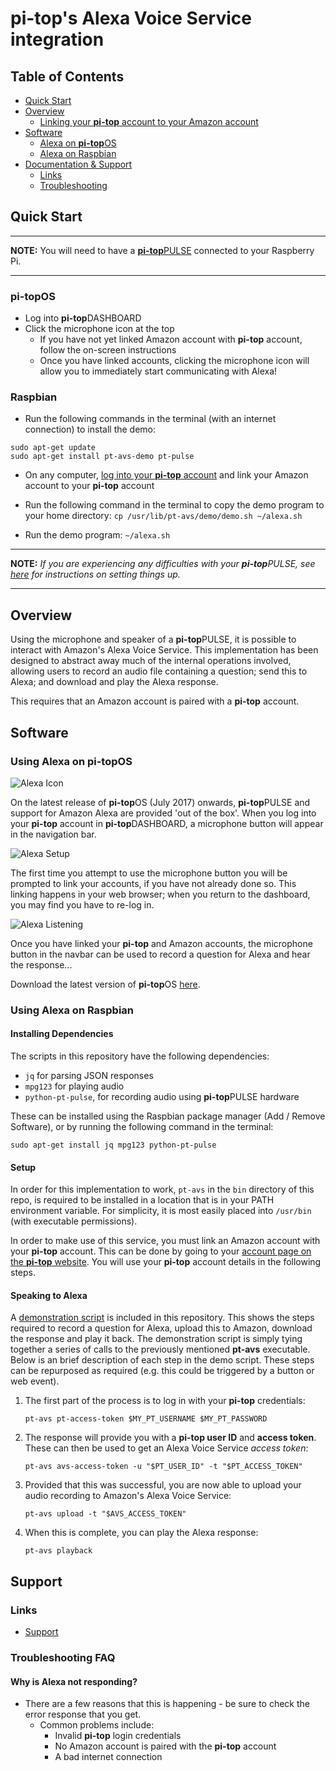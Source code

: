 # pi-top's Alexa Voice Service integration

## Table of Contents
* [Quick Start](#quick-start)
* [Overview](#overview)
	* [Linking your <b>pi-top</b> account to your Amazon account](#overview-linking-accounts)
* [Software](#software)
	* [Alexa on <b>pi-top</b>OS](#software-pt-os)
	* [Alexa on Raspbian](#software-raspbian)
* [Documentation & Support](#support)
	* [Links](#support-links)
	* [Troubleshooting](#support-troubleshooting)

## Quick Start <a name="quick-start"></a>
---
**NOTE:** You will need to have a [<b>pi-top</b>PULSE](https://github.com/pi-top/pi-topPULSE) connected to your Raspberry Pi.

---
### pi-topOS

* Log into <b>pi-top</b>DASHBOARD
* Click the microphone icon at the top
	* If you have not yet linked Amazon account with <b>pi-top</b> account, follow the on-screen instructions
	* Once you have linked accounts, clicking the microphone icon will allow you to immediately start communicating with Alexa!

### Raspbian
* Run the following commands in the terminal (with an internet connection) to install the demo:

```
sudo apt-get update
sudo apt-get install pt-avs-demo pt-pulse
```

* On any computer, [log into your <b>pi-top</b> account](https://pi-top.com/account) and link your Amazon account to your <b>pi-top</b> account

* Run the following command in the terminal to copy the demo program to your home directory: `cp /usr/lib/pt-avs/demo/demo.sh ~/alexa.sh`

* Run the demo program: `~/alexa.sh`

---
**NOTE:** *If you are experiencing any difficulties with your <b>pi-top</b>PULSE, see [here](https://github.com/pi-top/pi-topPULSE) for instructions on setting things up.*

---

## Overview <a name="overview"></a>

Using the microphone and speaker of a <b>pi-top</b>PULSE, it is possible to interact with Amazon's Alexa Voice Service. This implementation has been designed to abstract away much of the internal operations involved, allowing users to record an audio file containing a question; send this to Alexa; and download and play the Alexa response.

This requires that an Amazon account is paired with a <b>pi-top</b> account.


## Software <a name="software"></a>

### Using Alexa on pi-topOS <a name="software-pt-os"></a>
![Alexa Icon](https://static.pi-top.com/images/alexa_icon.png "Alexa Icon")

On the latest release of <b>pi-top</b>OS (July 2017) onwards, <b>pi-top</b>PULSE and support for Amazon Alexa are provided 'out of the box'. When you log into your <b>pi-top</b> account in <b>pi-top</b>DASHBOARD, a microphone button will appear in the navigation bar.

![Alexa Setup](https://static.pi-top.com/images/alexa_setup.png "Alexa Setup")

The first time you attempt to use the microphone button you will be prompted to link your accounts, if you have not already done so. This linking happens in your web browser; when you return to the dashboard, you may find you have to re-log in.

![Alexa Listening](https://static.pi-top.com/images/alexa_listening.png "Alexa Listening")

Once you have linked your <b>pi-top</b> and Amazon accounts, the microphone button in the navbar can be used to record a question for Alexa and hear the response...

Download the latest version of <b>pi-top</b>OS [here](https://pi-top.com/products/os#download).


### Using Alexa on Raspbian <a name="software-raspbian"></a>

#### Installing Dependencies

The scripts in this repository have the following dependencies:

* `jq` for parsing JSON responses
* `mpg123` for playing audio
* `python-pt-pulse`, for recording audio using <b>pi-top</b>PULSE hardware

These can be installed using the Raspbian package manager (Add / Remove Software), or by running the following command in the terminal:

`sudo apt-get install jq mpg123 python-pt-pulse`

#### Setup

In order for this implementation to work, `pt-avs` in the `bin` directory of this repo, is required to be installed in a location that is in your PATH environment variable. For simplicity, it is most easily placed into `/usr/bin` (with executable permissions).

In order to make use of this service, you must link an Amazon account with your <b>pi-top</b> account. This can be done by going to your [account page on the <b>pi-top</b> website](https://pi-top.com/account). You will use your <b>pi-top</b> account details in the following steps.

#### Speaking to Alexa

A [demonstration script](https://github.com/pi-top/Alexa-Voice-Service-Integration/blob/master/example/demo.sh) is included in this repository. This shows the steps required to record a question for Alexa, upload this to Amazon, download the response and play it back. The demonstration script is simply tying together a series of calls to the previously mentioned **pt-avs** executable. Below is an brief description of each step in the demo script. These steps can be repurposed as required (e.g. this could be triggered by a button or web event).

1. The first part of the process is to log in with your <b>pi-top</b> credentials:
   
   `pt-avs pt-access-token $MY_PT_USERNAME $MY_PT_PASSWORD`
   
2. The response will provide you with a **<b>pi-top</b> user ID** and **access token**. These can then be used to get an Alexa Voice Service *access token*:
   
   `pt-avs avs-access-token -u "$PT_USER_ID" -t "$PT_ACCESS_TOKEN"`
   
3. Provided that this was successful, you are now able to upload your audio recording to Amazon's Alexa Voice Service:
   
   `pt-avs upload -t "$AVS_ACCESS_TOKEN"`
   
4. When this is complete, you can play the Alexa response:
   
   `pt-avs playback`

## Support <a name="support"></a>

### Links <a name="support-links"></a>

* [Support](https://support.pi-top.com/)

### Troubleshooting FAQ <a name="support-troubleshooting"></a>

#### Why is Alexa not responding?

* There are a few reasons that this is happening - be sure to check the error response that you get.
	* Common problems include:
		* Invalid <b>pi-top</b> login credentials
		* No Amazon account is paired with the <b>pi-top</b> account
		* A bad internet connection
